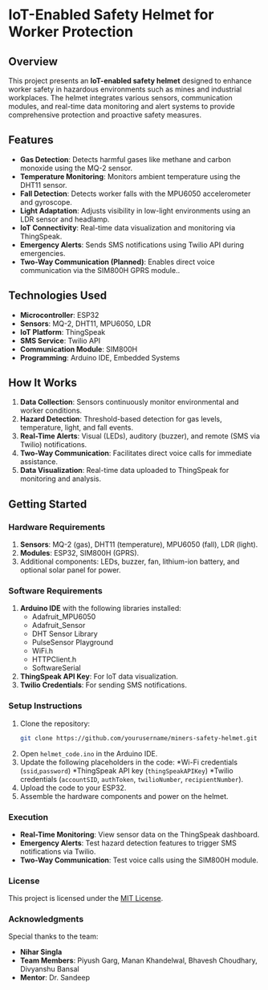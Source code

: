 # IoT-Enabled Safety Helmet for Worker Protection

## Overview

This project presents an **IoT-enabled safety helmet** designed to enhance worker safety in hazardous environments such as mines and industrial workplaces. The helmet integrates various sensors, communication modules, and real-time data monitoring and alert systems to provide comprehensive protection and proactive safety measures.

## Features

* **Gas Detection**: Detects harmful gases like methane and carbon monoxide using the MQ-2 sensor.
* **Temperature Monitoring**: Monitors ambient temperature using the DHT11 sensor.
* **Fall Detection**: Detects worker falls with the MPU6050 accelerometer and gyroscope.
* **Light Adaptation**: Adjusts visibility in low-light environments using an LDR sensor and headlamp.
* **IoT Connectivity**: Real-time data visualization and monitoring via ThingSpeak.
* **Emergency Alerts**: Sends SMS notifications using Twilio API during emergencies.
* **Two-Way Communication (Planned)**: Enables direct voice communication via the SIM800H GPRS module..

## Technologies Used

* **Microcontroller**: ESP32
* **Sensors**: MQ-2, DHT11, MPU6050, LDR
* **IoT Platform**: ThingSpeak
* **SMS Service**: Twilio API
* **Communication Module**: SIM800H
* **Programming**: Arduino IDE, Embedded Systems

## How It Works

1. **Data Collection**: Sensors continuously monitor environmental and worker conditions.
2. **Hazard Detection**: Threshold-based detection for gas levels, temperature, light, and fall events.
3. **Real-Time Alerts**: Visual (LEDs), auditory (buzzer), and remote (SMS via Twilio) notifications.
4. **Two-Way Communication**: Facilitates direct voice calls for immediate assistance.
5. **Data Visualization**: Real-time data uploaded to ThingSpeak for monitoring and analysis.

## Getting Started

### Hardware Requirements

1. **Sensors**: MQ-2 (gas), DHT11 (temperature), MPU6050 (fall), LDR (light).
2. **Modules**: ESP32, SIM800H (GPRS).
3. Additional components: LEDs, buzzer, fan, lithium-ion battery, and optional solar panel for power.

### Software Requirements

1. **Arduino IDE** with the following libraries installed:
   * Adafruit_MPU6050
   * Adafruit_Sensor
   * DHT Sensor Library
   * PulseSensor Playground
   * WiFi.h
   * HTTPClient.h
   * SoftwareSerial
2. **ThingSpeak API Key**: For IoT data visualization.
3. **Twilio Credentials**: For sending SMS notifications.

### Setup Instructions

1. Clone the repository:
   ```bash
   git clone https://github.com/yourusername/miners-safety-helmet.git
2. Open `helmet_code.ino` in the Arduino IDE.
3. Update the following placeholders in the code:
   *Wi-Fi credentials (`ssid`,`password`)
   *ThingSpeak API key (`thingSpeakAPIKey`)
   *Twilio credentials (`accountSID`, `authToken`, `twilioNumber`, `recipientNumber`).
4. Upload the code to your ESP32.
5. Assemble the hardware components and power on the helmet.

### Execution
* **Real-Time Monitoring**: View sensor data on the ThingSpeak dashboard.
* **Emergency Alerts**: Test hazard detection features to trigger SMS notifications via Twilio.
* **Two-Way Communication**: Test voice calls using the SIM800H module.


### License
This project is licensed under the [MIT License]([https://opensource.org/licenses/MIT](https://github.com/nihar004/miners-security-helmet/blob/main/LICENSE)).

### Acknowledgments
Special thanks to the team:

* **Nihar Singla**
* **Team Members**: Piyush Garg, Manan Khandelwal, Bhavesh Choudhary, Divyanshu Bansal
* **Mentor**: Dr. Sandeep


